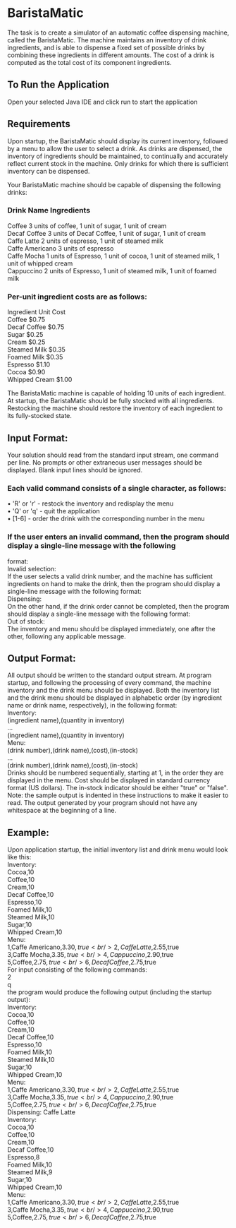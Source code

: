 # BaristaMatic
The task is to create a simulator of an automatic coffee dispensing machine, called the BaristaMatic. The
machine maintains an inventory of drink ingredients, and is able to dispense a fixed set of possible drinks by
combining these ingredients in different amounts. The cost of a drink is computed as the total cost of its
component ingredients.

## To Run the Application <br/>
Open your selected Java IDE and click run to start the application

## Requirements <br/>
Upon startup, the BaristaMatic should display its current inventory, followed by a menu to allow the user to select
a drink. As drinks are dispensed, the inventory of ingredients should be maintained, to continually and accurately
reflect current stock in the machine. Only drinks for which there is sufficient inventory can be dispensed.

Your BaristaMatic machine should be capable of dispensing the following drinks: 

### Drink Name Ingredients<br/>
Coffee 3 units of coffee, 1 unit of sugar, 1 unit of cream<br/>
Decaf Coffee 3 units of Decaf Coffee, 1 unit of sugar, 1 unit of cream<br/>
Caffe Latte 2 units of espresso, 1 unit of steamed milk<br/>
Caffe Americano 3 units of espresso<br/>
Caffe Mocha 1 units of Espresso, 1 unit of cocoa, 1 unit of steamed milk, 1 unit of whipped cream<br/>
Cappuccino 2 units of Espresso, 1 unit of steamed milk, 1 unit of foamed milk<br/>

### Per-unit ingredient costs are as follows:

Ingredient    Unit Cost<br/>
Coffee         $0.75<br/>
Decaf Coffee   $0.75<br/>
Sugar          $0.25<br/>
Cream          $0.25<br/>
Steamed Milk   $0.35<br/>
Foamed Milk    $0.35<br/>
Espresso       $1.10<br/>
Cocoa          $0.90<br/>
Whipped Cream  $1.00<br/>

The BaristaMatic machine is capable of holding 10 units of each ingredient. At startup, the BaristaMatic should
be fully stocked with all ingredients. Restocking the machine should restore the inventory of each ingredient to
its fully-stocked state.

## Input	Format: <br/>
Your solution should read from the standard input stream, one command per line. No prompts or other
extraneous user messages should be displayed. Blank input lines should be ignored.
### Each valid command consists of a single character, as follows:<br/>
• 'R' or 'r' - restock the inventory and redisplay the menu<br/>
• 'Q' or 'q' - quit the application<br/>
• [1-6] - order the drink with the corresponding number in the menu<br/>
### If the user enters an invalid command, then the program should display a single-line message with the following
format:<br/>
Invalid selection: <characters that were entered><br/>
If the user selects a valid drink number, and the machine has sufficient ingredients on hand to make the drink,
then the program should display a single-line message with the following format:<br/>
Dispensing: <drink name><br/>
On the other hand, if the drink order cannot be completed, then the program should display a single-line message
with the following format:<br/>
Out of stock: <drink name><br/>
The inventory and menu should be displayed immediately, one after the other, following any
applicable message.<br/>

## Output	Format:<br/>
All output should be written to the standard output stream. At program startup, and following the processing of
every command, the machine inventory and the drink menu should be displayed. Both the inventory list and the
drink menu should be displayed in alphabetic order (by ingredient name or drink name, respectively), in the
following format:<br/>
Inventory:<br/>
(ingredient name),(quantity in inventory)<br/>
...<br/>
(ingredient name),(quantity in inventory)<br/>
Menu:<br/>
(drink number),(drink name),(cost),(in-stock)<br/>
...<br/>
(drink number),(drink name),(cost),(in-stock)<br/>
Drinks should be numbered sequentially, starting at 1, in the order they are displayed in the menu. Cost should be
displayed in standard currency format (US dollars). The in-stock indicator should be either "true" or "false".
Note: the sample output is indented in these instructions to make it easier to read. The output generated by your
program should not have any whitespace at the beginning of a line.

## Example:<br/>
Upon application startup, the initial inventory list and drink menu would look like this:<br/>
Inventory:<br/>
Cocoa,10<br/>
Coffee,10<br/>
Cream,10<br/>
Decaf Coffee,10<br/>
Espresso,10<br/>
Foamed Milk,10<br/>
Steamed Milk,10<br/>
Sugar,10<br/>
Whipped Cream,10<br/>
Menu:<br/>
1,Caffe Americano,$3.30,true<br/>
2,Caffe Latte,$2.55,true<br/>
3,Caffe Mocha,$3.35,true<br/>
4,Cappuccino,$2.90,true<br/>
5,Coffee,$2.75,true<br/>
6,Decaf Coffee,$2.75,true<br/>
For input consisting of the following commands:<br/>
2<br/>
q<br/>
the program would produce the following output (including the startup output):<br/>
Inventory:<br/>
Cocoa,10<br/>
Coffee,10<br/>
Cream,10<br/>
Decaf Coffee,10<br/>
Espresso,10<br/>
Foamed Milk,10<br/>
Steamed Milk,10<br/>
Sugar,10<br/>
Whipped Cream,10<br/>
Menu:<br/>
1,Caffe Americano,$3.30,true<br/>
2,Caffe Latte,$2.55,true<br/>
3,Caffe Mocha,$3.35,true<br/>
4,Cappuccino,$2.90,true<br/>
5,Coffee,$2.75,true<br/>
6,Decaf Coffee,$2.75,true<br/>
Dispensing: Caffe Latte<br/>
Inventory:<br/>
Cocoa,10<br/>
Coffee,10<br/>
Cream,10<br/>
Decaf Coffee,10<br/>
Espresso,8<br/>
Foamed Milk,10<br/>
Steamed Milk,9<br/>
Sugar,10<br/>
Whipped Cream,10<br/>
Menu:<br/>
1,Caffe Americano,$3.30,true<br/>
2,Caffe Latte,$2.55,true<br/>
3,Caffe Mocha,$3.35,true<br/>
4,Cappuccino,$2.90,true<br/>
5,Coffee,$2.75,true<br/>
6,Decaf Coffee,$2.75,true<br/>
